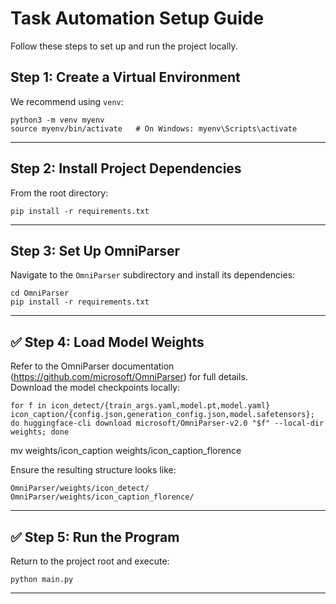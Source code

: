 # Task Automation Setup Guide

Follow these steps to set up and run the project locally.

##  Step&nbsp;1: Create a Virtual Environment
We recommend using `venv`:

    python3 -m venv myenv
    source myenv/bin/activate   # On Windows: myenv\Scripts\activate

---

##  Step&nbsp;2: Install Project Dependencies
From the root directory:

    pip install -r requirements.txt

---

##  Step&nbsp;3: Set Up OmniParser
Navigate to the `OmniParser` subdirectory and install its dependencies:

    cd OmniParser
    pip install -r requirements.txt

---

## ✅ Step&nbsp;4: Load Model Weights
Refer to the OmniParser documentation (https://github.com/microsoft/OmniParser) for full details.  
Download the model checkpoints locally:

    for f in icon_detect/{train_args.yaml,model.pt,model.yaml} icon_caption/{config.json,generation_config.json,model.safetensors}; do huggingface-cli download microsoft/OmniParser-v2.0 "$f" --local-dir weights; done
   mv weights/icon_caption weights/icon_caption_florence


Ensure the resulting structure looks like:

    OmniParser/weights/icon_detect/
    OmniParser/weights/icon_caption_florence/

---

## ✅ Step&nbsp;5: Run the Program
Return to the project root and execute:

    python main.py

---


